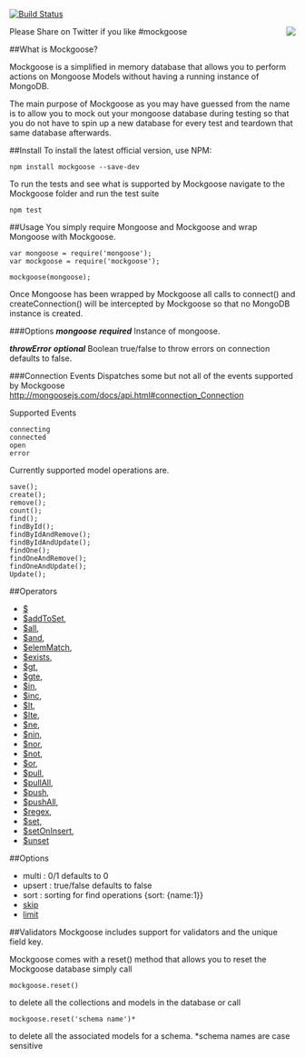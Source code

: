 [![Build Status](https://travis-ci.org/mccormicka/Mockgoose.png?branch=master)](https://travis-ci.org/mccormicka/Mockgoose)

Please Share on Twitter if you like #mockgoose
<a href="https://twitter.com/intent/tweet?hashtags=mockgoose&amp;&amp;text=Check%20out%20this%20%23Mongoose%20%23MongoDB%20Mocking%20Framework&amp;tw_p=tweetbutton&amp;url=http%3A%2F%2Fbit.ly%2F19gcHwm&amp;via=omnipitence" style="float:right">
<img src="https://raw.github.com/mccormicka/Mockgoose/master/twittershare.png">
</a>

##What is Mockgoose?

Mockgoose is a simplified in memory database that allows you to perform actions on Mongoose Models without having a running instance of MongoDB. 

The main purpose of Mockgoose as you may have guessed from the name is to allow you to mock out your mongoose database during testing so that you do not have to spin up a new database for every test and teardown that same database afterwards.

##Install
To install the latest official version, use NPM:

    npm install mockgoose --save-dev

To run the tests and see what is supported by Mockgoose navigate to the Mockgoose folder and run the test suite

    npm test

##Usage
You simply require Mongoose and Mockgoose and wrap Mongoose with Mockgoose.

    var mongoose = require('mongoose');
    var mockgoose = require('mockgoose');

    mockgoose(mongoose);

Once Mongoose has been wrapped by Mockgoose all calls to connect() and createConnection() will be intercepted by Mockgoose so that no MongoDB instance is created.

###Options
___mongoose___ ___required___ Instance of mongoose.

___throwError___ ___optional___ Boolean true/false to throw errors on connection defaults to false.

###Connection Events
Dispatches some but not all of the events supported by Mockgoose
http://mongoosejs.com/docs/api.html#connection_Connection

Supported Events
```
connecting
connected
open
error
```

Currently supported model operations are.

    save();
    create();
    remove();
    count();
    find();
    findById();
    findByIdAndRemove();
    findByIdAndUpdate();
    findOne();
    findOneAndRemove();
    findOneAndUpdate();
    Update();

##Operators

* [$](http://docs.mongodb.org/manual/reference/operator/update/positional/)
* [$addToSet](http://docs.mongodb.org/manual/reference/operator/update/addToSet/),
* [$all](http://docs.mongodb.org/manual/reference/operator/query/all/),
* [$and](http://docs.mongodb.org/manual/reference/operator/query/and/),
* [$elemMatch](http://docs.mongodb.org/manual/reference/operator/projection/elemMatch/),
* [$exists](http://docs.mongodb.org/manual/reference/operator/projection/exists/),
* [$gt](http://docs.mongodb.org/manual/reference/operator/query/gt/),
* [$gte](http://docs.mongodb.org/manual/reference/operator/query/gte/),
* [$in](http://docs.mongodb.org/manual/reference/operator/query/in/),
* [$inc](http://docs.mongodb.org/manual/reference/operator/update/inc/),
* [$lt](http://docs.mongodb.org/manual/reference/operator/query/lt/),
* [$lte](http://docs.mongodb.org/manual/reference/operator/query/lte/),
* [$ne](http://docs.mongodb.org/manual/reference/operator/query/ne/),
* [$nin](http://docs.mongodb.org/manual/reference/operator/query/nin/),
* [$nor](http://docs.mongodb.org/manual/reference/operator/query/nor/),
* [$not](http://docs.mongodb.org/manual/reference/operator/query/not/),
* [$or](http://docs.mongodb.org/manual/reference/operator/query/or/),
* [$pull](http://docs.mongodb.org/manual/reference/operator/update/pull/),
* [$pullAll](http://docs.mongodb.org/manual/reference/operator/update/pullAll/),
* [$push](http://docs.mongodb.org/manual/reference/operator/update/push/),
* [$pushAll](http://docs.mongodb.org/manual/reference/operator/update/pushAll/),
* [$regex](http://docs.mongodb.org/manual/reference/operator/query/regex/),
* [$set](http://docs.mongodb.org/manual/reference/operator/update/set/),
* [$setOnInsert](http://docs.mongodb.org/manual/reference/operator/update/setOnInsert/),
* [$unset](http://docs.mongodb.org/manual/reference/operator/update/unset/)

##Options

* multi   : 0/1 defaults to 0
* upsert  : true/false defaults to false
* sort    : sorting for find operations {sort: {name:1}}
* [skip](http://docs.mongodb.org/manual/reference/method/db.collection.find/#set-the-starting-point-of-the-result-set)
* [limit](http://docs.mongodb.org/manual/reference/method/db.collection.find/#limit-the-number-of-documents-to-return)

##Validators
Mockgoose includes support for validators and the unique field key.

Mockgoose comes with a reset() method that allows you to reset the Mockgoose database
simply call 

    mockgoose.reset() 

to delete all the collections and models in the database
or call 
    
    mockgoose.reset('schema name')*

to delete all the associated models for a schema.
*schema names are case sensitive
